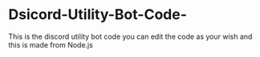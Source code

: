 # Dsicord-Utility-Bot-Code-
This is the discord utility bot code you can edit the code as your wish and this is made from Node.js 
